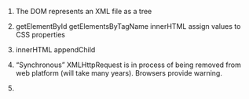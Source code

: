 1. The DOM represents an XML file as a tree

2. getElementById getElementsByTagName innerHTML assign values to CSS properties

3. innerHTML appendChild

4. “Synchronous” XMLHttpRequest is in process of being removed from web platform \(will take many years\). Browsers provide warning.

5. 


